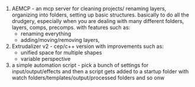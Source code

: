 1. AEMCP - an mcp server for cleaning projects/ renaming layers, organizing into folders, setting up basic structures. basically to do all the drudgery, especially when you are dealing with many different folders, layers, comps, precomps. with features such as:
	- renaming everything
	- adding/moving/removing layers, 
2.  Extrudalizer v2 - cep/c++ version with improvements such as:
	- unified space for multiple shapes
	- variable perspective
3. a simple automation script - pick a bunch of settings for input/output/effects and then a script gets added to a startup folder with watch folders/templates/output/processed folders and so onw